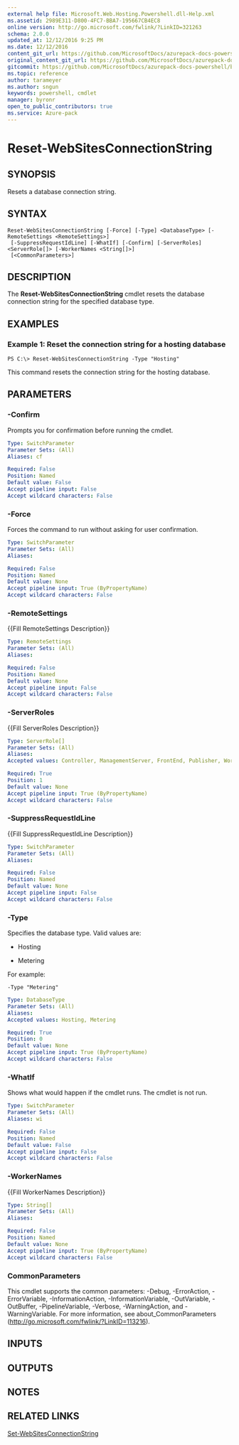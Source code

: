 ```yaml
---
external help file: Microsoft.Web.Hosting.Powershell.dll-Help.xml
ms.assetid: 2989E311-D800-4FC7-BBA7-195667CB4EC8
online version: http://go.microsoft.com/fwlink/?LinkID=321263
schema: 2.0.0
updated_at: 12/12/2016 9:25 PM
ms.date: 12/12/2016
content_git_url: https://github.com/MicrosoftDocs/azurepack-docs-powershell/blob/live/AzurePack-cmdlets/Websites/v1.0/Reset-WebSitesConnectionString.md
original_content_git_url: https://github.com/MicrosoftDocs/azurepack-docs-powershell/blob/live/AzurePack-cmdlets/Websites/v1.0/Reset-WebSitesConnectionString.md
gitcommit: https://github.com/MicrosoftDocs/azurepack-docs-powershell/blob/b83cde31c8e8df3140400b62cc6698cfc8f37a47/AzurePack-cmdlets/Websites/v1.0/Reset-WebSitesConnectionString.md
ms.topic: reference
author: tarameyer
ms.author: sngun
keywords: powershell, cmdlet
manager: byronr
open_to_public_contributors: true
ms.service: Azure-pack
---
```


# Reset-WebSitesConnectionString

## SYNOPSIS
Resets a database connection string.

## SYNTAX

```
Reset-WebSitesConnectionString [-Force] [-Type] <DatabaseType> [-RemoteSettings <RemoteSettings>]
 [-SuppressRequestIdLine] [-WhatIf] [-Confirm] [-ServerRoles] <ServerRole[]> [-WorkerNames <String[]>]
 [<CommonParameters>]
```

## DESCRIPTION
The **Reset-WebSitesConnectionString** cmdlet resets the database connection string for the specified database type.

## EXAMPLES

### Example 1: Reset the connection string for a hosting database
```
PS C:\> Reset-WebSitesConnectionString -Type "Hosting"
```

This command resets the connection string for the hosting database.

## PARAMETERS

### -Confirm
Prompts you for confirmation before running the cmdlet.

```yaml
Type: SwitchParameter
Parameter Sets: (All)
Aliases: cf

Required: False
Position: Named
Default value: False
Accept pipeline input: False
Accept wildcard characters: False
```

### -Force
Forces the command to run without asking for user confirmation.

```yaml
Type: SwitchParameter
Parameter Sets: (All)
Aliases: 

Required: False
Position: Named
Default value: None
Accept pipeline input: True (ByPropertyName)
Accept wildcard characters: False
```

### -RemoteSettings
{{Fill RemoteSettings Description}}

```yaml
Type: RemoteSettings
Parameter Sets: (All)
Aliases: 

Required: False
Position: Named
Default value: None
Accept pipeline input: False
Accept wildcard characters: False
```

### -ServerRoles
{{Fill ServerRoles Description}}

```yaml
Type: ServerRole[]
Parameter Sets: (All)
Aliases: 
Accepted values: Controller, ManagementServer, FrontEnd, Publisher, Worker

Required: True
Position: 1
Default value: None
Accept pipeline input: True (ByPropertyName)
Accept wildcard characters: False
```

### -SuppressRequestIdLine
{{Fill SuppressRequestIdLine Description}}

```yaml
Type: SwitchParameter
Parameter Sets: (All)
Aliases: 

Required: False
Position: Named
Default value: None
Accept pipeline input: False
Accept wildcard characters: False
```

### -Type
Specifies the database type.
Valid values are:

- Hosting

- Metering

For example:

`-Type "Metering"`

```yaml
Type: DatabaseType
Parameter Sets: (All)
Aliases: 
Accepted values: Hosting, Metering

Required: True
Position: 0
Default value: None
Accept pipeline input: True (ByPropertyName)
Accept wildcard characters: False
```

### -WhatIf
Shows what would happen if the cmdlet runs.
The cmdlet is not run.

```yaml
Type: SwitchParameter
Parameter Sets: (All)
Aliases: wi

Required: False
Position: Named
Default value: False
Accept pipeline input: False
Accept wildcard characters: False
```

### -WorkerNames
{{Fill WorkerNames Description}}

```yaml
Type: String[]
Parameter Sets: (All)
Aliases: 

Required: False
Position: Named
Default value: None
Accept pipeline input: True (ByPropertyName)
Accept wildcard characters: False
```

### CommonParameters
This cmdlet supports the common parameters: -Debug, -ErrorAction, -ErrorVariable, -InformationAction, -InformationVariable, -OutVariable, -OutBuffer, -PipelineVariable, -Verbose, -WarningAction, and -WarningVariable. For more information, see about_CommonParameters (http://go.microsoft.com/fwlink/?LinkID=113216).

## INPUTS

## OUTPUTS

## NOTES

## RELATED LINKS

[Set-WebSitesConnectionString](xref:Websites/v1.0/Set-WebSitesConnectionString.md)



